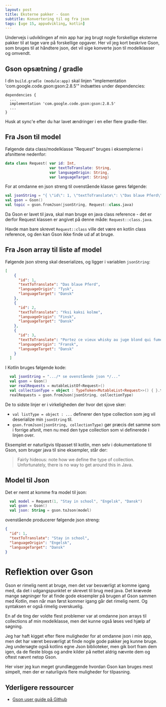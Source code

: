 ```yaml
---
layout: post
title: Eksterne pakker - Gson
subtitle: Konvertering til og fra json
tags: [uge 15, appudvikling, kotlin]
---
```


Undervejs i udviklingen af min app har jeg brugt nogle forskellige eksterne pakker til at tage vare på forskellige opgaver. 
Her vil jeg kort beskrive Gson, som bruges til at håndtere json, det vil sige konverte json til modelklasser og omvendt.

## Gson opsætning / gradle
I din `build.gradle (module:app)` skal linjen "implementation 'com.google.code.gson:gson:2.8.5'" indsættes under dependencies:

```
dependencies {
  ...
  implementation 'com.google.code.gson:gson:2.8.5'
  ...
}
```

Husk at sync'e efter du har lavet ændringer i en eller flere gradle-filer.

## Fra Json til model
Følgende data class/modelklasse "Request" bruges i eksemplerne i afsnittene nedenfor: 

```kotlin
data class Request( var id: Int,
                    var textToTranslate: String,
                    var languageOrigin: String,
                    var languageTarget: String)
```

For at omdanne en json streng til ovenstående klasse gøres følgende:

```kotlin
val jsonString = "{ \"id\": 1, \"textToTranslate\": \"Das blaue Pferd\", \"languageOrigin\": \"Tysk\", \"languageTarget\": \"Dansk\" }"
val gson = Gson()
val topic = gson.fromJson(jsonString, Request::class.java)
```

Da Gson er lavet til java, skal man bruge en java class reference - det er derfor Request klassen er angivet på denne måde:
`Request::class.java`.

Havde man bare skrevet `Request::class` ville det være en kotlin class reference, og den kan Gson ikke finde ud af at bruge.

## Fra Json array til liste af model
Følgende json streng skal deserializes, og ligger i variablen `jsonString`:

```json
[
    {
      "id": 1,
      "textToTranslate": "Das blaue Pferd",
      "languageOrigin": "Tysk",
      "languageTarget": "Dansk"
    },
    {
      "id": 2,
      "textToTranslate": "Yksi kaksi kolme",
      "languageOrigin": "Finsk",
      "languageTarget": "Dansk"
    },
    {
      "id": 3,
      "textToTranslate": "Portez ce vieux whisky au juge blond qui fume",
      "languageOrigin": "Fransk",
      "languageTarget": "Dansk"
    }
  ]
```

I Kotlin bruges følgende kode:

```Kotlin
  val jsonString = ".../* se ovenstående json */..."
  val gson = Gson()
  var realRequests = mutableListOf<Request>()
  val collectionType = object : TypeToken<MutableList<Request>>() { }.type
  realRequests = gson.fromJson(jsonString, collectionType)
```

De to sidste linjer er i virkeligheden der hvor det sjove sker:
- `val listType = object : ...` definerer den type collection som jeg vil deserialize min `jsonString` til.
- `gson.fromJson(jsonString, collectionType)` gør præcis det samme som i forrige afsnit, men nu med den type collection som vi definerede i linjen over.

Eksemplet er naturligvis tilpasset til kotlin, men selv i dokumentatione til Gson, som bruger java til sine eksempler, står der:
> Fairly hideous: note how we define the type of collection. Unfortunately, there is no way to get around this in Java.


## Model til Json
Det er nemt at komme fra model til json:

```kotlin
  val model = Request(1, "Stay in school", "Engelsk", "Dansk")
  val gson = Gson()
  val json: String = gson.toJson(model)
```

ovenstående producerer følgende json streng:

```json
{
  "id": 1,
  "textToTranslate": "Stay in school",
  "languageOrigin": "Engelsk",
  "languageTarget": "Dansk"  
}
```

# Reflektion over Gson
Gson er rimelig nemt at bruge, men det var besværligt at komme igang med, da det i udgangspunktet er skrevet til brug med java. Det krævede mange søgninger for at finde gode eksempler på brugen af Gson sammen med Kotlin, men når man først kommer igang går det rimelig nemt. Og syntaksen er også rimelig overskuelig. 

En af de ting der voldte flest problemer var at omdanne json arrays til collections af min modelklasse, men det kunne også løses ved hjælp af søgning.

Jeg har haft kigget efter flere muligheder for at omdanne json i min app, men det har været besværligt at finde nogle gode pakker jeg kunne bruge. Jeg undersøgte også kotlins egne Json biblioteker, men gik bort fram dem igen, da de fleste blogs og andre kilder på nettet aldrig nævnte dem og oftest nævnt netop Gson. 

Her viser jeg kun meget grundlæggende hvordan Gson kan bruges mest simpelt, men der er naturligvis flere muligheder for tilpasning.

## Yderligere ressourcer
- [Gson user guide på Github](https://github.com/google/gson/blob/master/UserGuide.md)
